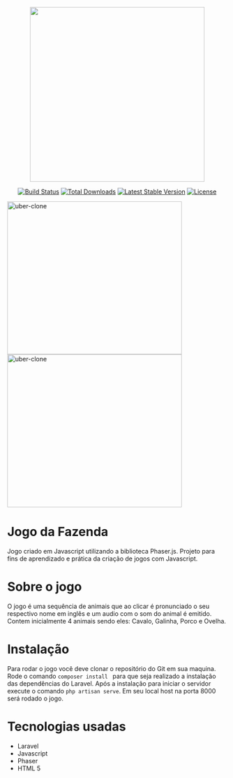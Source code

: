 <p align="center"><img src="https://res.cloudinary.com/dtfbvvkyp/image/upload/v1566331377/laravel-logolockup-cmyk-red.svg" width="400"></p>

<p align="center">
<a href="https://travis-ci.org/laravel/framework"><img src="https://travis-ci.org/laravel/framework.svg" alt="Build Status"></a>
<a href="https://packagist.org/packages/laravel/framework"><img src="https://poser.pugx.org/laravel/framework/d/total.svg" alt="Total Downloads"></a>
<a href="https://packagist.org/packages/laravel/framework"><img src="https://poser.pugx.org/laravel/framework/v/stable.svg" alt="Latest Stable Version"></a>
<a href="https://packagist.org/packages/laravel/framework"><img src="https://poser.pugx.org/laravel/framework/license.svg" alt="License"></a>
</p>


<div>
<img class="wp-image-thumb img-responsive minha-classe" src="https://i.ibb.co/h27g0X7/download-1.png" width="400" height="350" alt="uber-clone" />
  <img class="wp-image-thumb img-responsive minha-classe" src="https://i.ibb.co/qdxwbyQ/download.png" width="400" height="350" alt="uber-clone" />
</div>


# Jogo da Fazenda

Jogo criado em Javascript utilizando a biblioteca Phaser.js.  Projeto para fins de aprendizado e prática da criação de jogos com Javascript. 

# Sobre o jogo

O jogo é uma sequência de animais que ao clicar é pronunciado o seu respectivo nome em inglês e um audio com o som do animal é emitido. 
Contem inicialmente 4 animais sendo eles: Cavalo, Galinha, Porco e Ovelha.

# Instalação

Para rodar o jogo você deve clonar o repositório do Git em sua maquina. Rode o comando ```composer install ``` para que seja realizado a instalação das dependências do Laravel. 
Após a instalação para iniciar o servidor execute o comando ``` php artisan serve ```. 
Em seu local host na porta 8000 será rodado o jogo.

# Tecnologias usadas

- Laravel 
- Javascript
- Phaser
- HTML 5


